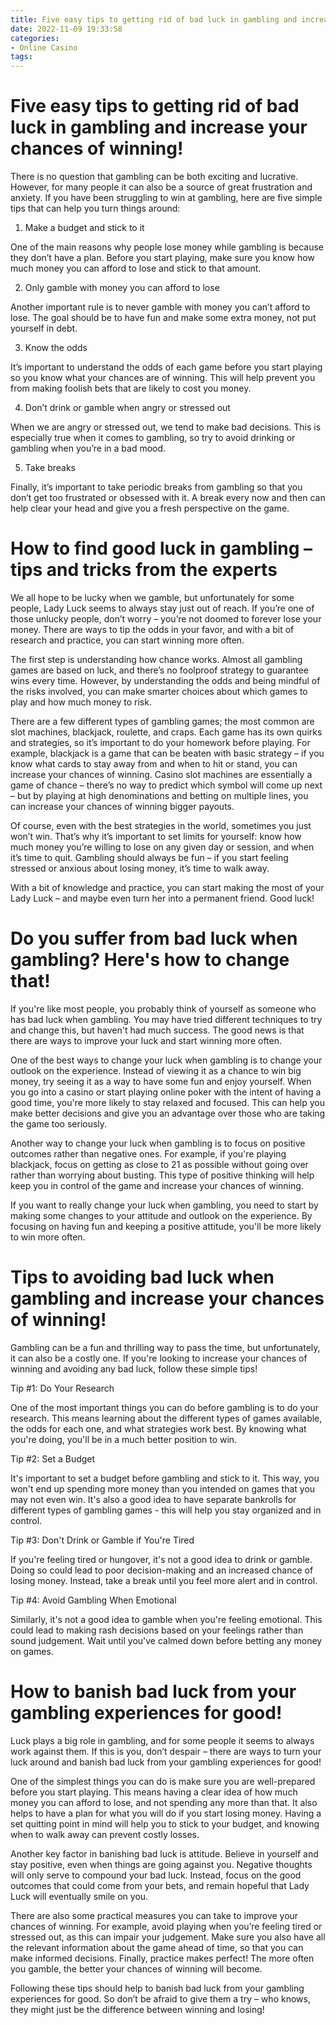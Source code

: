 ```yaml
---
title: Five easy tips to getting rid of bad luck in gambling and increase your chances of winning!
date: 2022-11-09 19:33:58
categories:
- Online Casino
tags:
---
```



#  Five easy tips to getting rid of bad luck in gambling and increase your chances of winning!

There is no question that gambling can be both exciting and lucrative. However, for many people it can also be a source of great frustration and anxiety. If you have been struggling to win at gambling, here are five simple tips that can help you turn things around:

1. Make a budget and stick to it

One of the main reasons why people lose money while gambling is because they don’t have a plan. Before you start playing, make sure you know how much money you can afford to lose and stick to that amount.

2. Only gamble with money you can afford to lose

Another important rule is to never gamble with money you can’t afford to lose. The goal should be to have fun and make some extra money, not put yourself in debt.

3. Know the odds

It’s important to understand the odds of each game before you start playing so you know what your chances are of winning. This will help prevent you from making foolish bets that are likely to cost you money.

4. Don’t drink or gamble when angry or stressed out

When we are angry or stressed out, we tend to make bad decisions. This is especially true when it comes to gambling, so try to avoid drinking or gambling when you’re in a bad mood.

5. Take breaks

Finally, it’s important to take periodic breaks from gambling so that you don’t get too frustrated or obsessed with it. A break every now and then can help clear your head and give you a fresh perspective on the game.

#  How to find good luck in gambling – tips and tricks from the experts

We all hope to be lucky when we gamble, but unfortunately for some people, Lady Luck seems to always stay just out of reach. If you’re one of those unlucky people, don’t worry – you’re not doomed to forever lose your money. There are ways to tip the odds in your favor, and with a bit of research and practice, you can start winning more often.

The first step is understanding how chance works. Almost all gambling games are based on luck, and there’s no foolproof strategy to guarantee wins every time. However, by understanding the odds and being mindful of the risks involved, you can make smarter choices about which games to play and how much money to risk.

There are a few different types of gambling games; the most common are slot machines, blackjack, roulette, and craps. Each game has its own quirks and strategies, so it’s important to do your homework before playing. For example, blackjack is a game that can be beaten with basic strategy – if you know what cards to stay away from and when to hit or stand, you can increase your chances of winning. Casino slot machines are essentially a game of chance – there’s no way to predict which symbol will come up next – but by playing at high denominations and betting on multiple lines, you can increase your chances of winning bigger payouts.

Of course, even with the best strategies in the world, sometimes you just won’t win. That’s why it’s important to set limits for yourself: know how much money you’re willing to lose on any given day or session, and when it’s time to quit. Gambling should always be fun – if you start feeling stressed or anxious about losing money, it’s time to walk away.

With a bit of knowledge and practice, you can start making the most of your Lady Luck – and maybe even turn her into a permanent friend. Good luck!

#  Do you suffer from bad luck when gambling? Here's how to change that!

If you're like most people, you probably think of yourself as someone who has bad luck when gambling. You may have tried different techniques to try and change this, but haven't had much success. The good news is that there are ways to improve your luck and start winning more often.

One of the best ways to change your luck when gambling is to change your outlook on the experience. Instead of viewing it as a chance to win big money, try seeing it as a way to have some fun and enjoy yourself. When you go into a casino or start playing online poker with the intent of having a good time, you're more likely to stay relaxed and focused. This can help you make better decisions and give you an advantage over those who are taking the game too seriously.

Another way to change your luck when gambling is to focus on positive outcomes rather than negative ones. For example, if you're playing blackjack, focus on getting as close to 21 as possible without going over rather than worrying about busting. This type of positive thinking will help keep you in control of the game and increase your chances of winning.

If you want to really change your luck when gambling, you need to start by making some changes to your attitude and outlook on the experience. By focusing on having fun and keeping a positive attitude, you'll be more likely to win more often.

#  Tips to avoiding bad luck when gambling and increase your chances of winning!

Gambling can be a fun and thrilling way to pass the time, but unfortunately, it can also be a costly one. If you're looking to increase your chances of winning and avoiding any bad luck, follow these simple tips!

Tip #1: Do Your Research

One of the most important things you can do before gambling is to do your research. This means learning about the different types of games available, the odds for each one, and what strategies work best. By knowing what you're doing, you'll be in a much better position to win.

Tip #2: Set a Budget

It's important to set a budget before gambling and stick to it. This way, you won't end up spending more money than you intended on games that you may not even win. It's also a good idea to have separate bankrolls for different types of gambling games - this will help you stay organized and in control.

Tip #3: Don't Drink or Gamble if You're Tired

If you're feeling tired or hungover, it's not a good idea to drink or gamble. Doing so could lead to poor decision-making and an increased chance of losing money. Instead, take a break until you feel more alert and in control.

Tip #4: Avoid Gambling When Emotional

Similarly, it's not a good idea to gamble when you're feeling emotional. This could lead to making rash decisions based on your feelings rather than sound judgement. Wait until you've calmed down before betting any money on games.

#  How to banish bad luck from your gambling experiences for good!

Luck plays a big role in gambling, and for some people it seems to always work against them. If this is you, don’t despair – there are ways to turn your luck around and banish bad luck from your gambling experiences for good!

One of the simplest things you can do is make sure you are well-prepared before you start playing. This means having a clear idea of how much money you can afford to lose, and not spending any more than that. It also helps to have a plan for what you will do if you start losing money. Having a set quitting point in mind will help you to stick to your budget, and knowing when to walk away can prevent costly losses.

Another key factor in banishing bad luck is attitude. Believe in yourself and stay positive, even when things are going against you. Negative thoughts will only serve to compound your bad luck. Instead, focus on the good outcomes that could come from your bets, and remain hopeful that Lady Luck will eventually smile on you.

There are also some practical measures you can take to improve your chances of winning. For example, avoid playing when you’re feeling tired or stressed out, as this can impair your judgement. Make sure you also have all the relevant information about the game ahead of time, so that you can make informed decisions. Finally, practice makes perfect! The more often you gamble, the better your chances of winning will become.

Following these tips should help to banish bad luck from your gambling experiences for good. So don’t be afraid to give them a try – who knows, they might just be the difference between winning and losing!